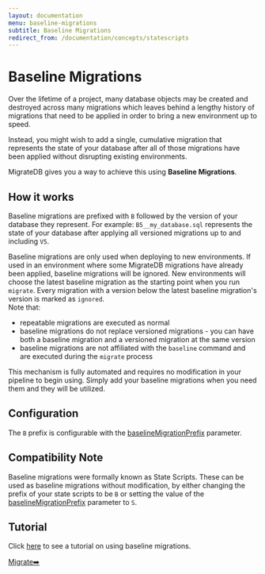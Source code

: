 ```yaml
---
layout: documentation
menu: baseline-migrations
subtitle: Baseline Migrations
redirect_from: /documentation/concepts/statescripts
---
```


# Baseline Migrations

Over the lifetime of a project, many database objects may be created and destroyed across many migrations which leaves
behind a lengthy history of migrations that need to be applied in order to bring a new environment up to speed.

Instead, you might wish to add a single, cumulative migration that represents the state of your database after all of
those migrations have been applied without disrupting existing environments.

MigrateDB gives you a way to achieve this using **Baseline Migrations**.

## How it works

Baseline migrations are prefixed with `B` followed by the version of your database they represent. For
example: `B5__my_database.sql` represents the state of your database after applying all versioned migrations up to and
including `V5`.

Baseline migrations are only used when deploying to new environments. If used in an environment where some MigrateDB
migrations have already been applied, baseline migrations will be ignored. New environments will choose the latest
baseline migration as the starting point when you run `migrate`. Every migration with a version below the latest
baseline migration's version is marked as `ignored`. <br/>
Note that:

- repeatable migrations are executed as normal
- baseline migrations do not replace versioned migrations - you can have both a baseline migration and a versioned
  migration at the same version
- baseline migrations are not affiliated with the `baseline` command and are executed during the `migrate` process

This mechanism is fully automated and requires no modification in your pipeline to begin using. Simply add your baseline
migrations when you need them and they will be utilized.

## Configuration

The `B` prefix is configurable with
the [baselineMigrationPrefix](/migratedb/documentation/configuration/parameters/baselineMigrationPrefix) parameter.

## Compatibility Note

Baseline migrations were formally known as State Scripts. These can be used as baseline migrations without modification,
by either changing the prefix of your state scripts to be `B` or setting the value of
the [baselineMigrationPrefix](/migratedb/documentation/configuration/parameters/baselineMigrationPrefix) parameter to `S`.

## Tutorial

Click [here](/migratedb/documentation/tutorials/baseline-migrations) to see a tutorial on using baseline migrations.

<p class="next-steps">
    <a class="btn btn-primary" href="/migratedb/documentation/command/migrate">Migrate➡️</a>
</p>
